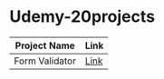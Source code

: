 # Udemy-20projects

| Project Name | Link |
|---|---|
Form Validator | [Link](https://jihyun-j.github.io/Udemy-20projects/day1/)|
